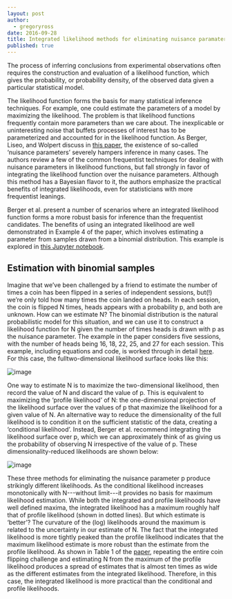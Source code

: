 ```yaml
---
layout: post
author: 
  - gregoryross
date: 2016-09-28
title: Integrated likelihood methods for eliminating nuisance paramaters
published: true
---
```


The process of inferring conclusions from experimental observations often requires the construction and evaluation of a likelihood function, which gives the probability, or probability density, of the observed data given a particular statistical model.

The likelihood function forms the basis for many statistical inference techniques. For example, one could estimate the parameters of a model by maximizing the likelihood. The problem is that likelihood functions frequently contain more parameters than we care about. The inexplicable or uninteresting noise that buffets processes of interest has to be parameterized and accounted for in the likelihood function. As Berger, Liseo, and Wolpert discuss in [this paper](https://projecteuclid.org/euclid.ss/1009211804), the existence of so-called ‘nuisance parameters’ severely hampers inference in many cases. The authors review a few of the common frequentist techniques for dealing with nuisance parameters in likelihood functions, but fall strongly in favor of integrating the likelihood function over the nuisance parameters. Although this method has a Bayesian flavor to it, the authors emphasize the practical benefits of integrated likelihoods, even for statisticians with more frequentist leanings.

<!--more-->

Berger et al. present a number of scenarios where an integrated likelihood function forms a more robust basis for inference than the frequentist candidates. The benefits of using an integrated likelihood are well demonstrated in Example 4 of the paper, which involves estimating a parameter from
samples drawn from a binomial distribution. This example is explored in [this Jupyter notebook](https://github.com/gregoryross/Walkthroughs/blob/master/Integrated_Likelihoods/Nuisance_paramaters_in_likelihoods.ipynb).


## Estimation with binomial samples

Imagine that we’ve been challenged by a friend to estimate the number of times a coin has been flipped in a series of independent sessions, but(!) we’re only told how many times the coin landed on heads. In each session, the coin is flipped N times, heads appears with a probability p, and both are
unknown. How can we estimate N? The binomial distribution is the natural probabilistic model for this situation, and we can use it to construct a likelihood function for N given the number of times heads is drawn with p as the nuisance parameter. The example in the paper considers five sessions,
with the number of heads being 16, 18, 22, 25, and 27 for each session. This example, including equations and code, is worked through in detail [here](https://github.com/gregoryross/Walkthroughs/blob/master/Integrated_Likelihoods/Nuisance_paramaters_in_likelihoods.ipynb). For this case, the fulltwo-dimensional likelihood surface looks like this:

![image](/images/2D_Likelihood.png)

One way to estimate N is to maximize the two-dimensional likelihood, then record the value of N and discard the value of p. This is equivalent to maximizing the ‘profile likelihood’ of N: the one-dimensional projection of the likelihood surface over the values of p that maximize the likelihood for
a given value of N. An alternative way to reduce the dimensionality of the full likelihood is to condition it on the sufficient statistic of the data, creating a ‘conditional likelihood’. Instead, Berger et al. recommend integrating the likelihood surface over p, which we can approximately think of
as giving us the probability of observing N irrespective of the value of p. These dimensionality-reduced likelihoods are shown below:

![image](/images/1D_likelihoods.png)

These three methods for eliminating the nuisance parameter p produce strikingly different likelihoods. As the conditional likelihood increases monotonically with N---without limit---it provides no basis for maximum likelihood estimation. While both the integrated and profile likelihoods have well
defined maxima, the integrated likelihood has a maximum roughly half that of profile likelihood (shown in dotted lines). But which estimate is ‘better’? The curvature of the (log) likelihoods around the maximum is related to the uncertainty in our estimate of N. The fact that the integrated
likelihood is more tightly peaked than the profile likelihood indicates that the maximum likelihood estimate is more robust than the estimate from the profile likelihood. As shown in Table 1 of the [paper](https://projecteuclid.org/euclid.ss/1009211804), repeating the entire coin flipping challenge
and estimating N from the maximum of the profile likelihood produces a spread of estimates that is almost ten times as wide as the different estimates from the integrated likelihood. Therefore, in this case, the integrated likelihood is more practical than the conditional and profile likelihoods.
